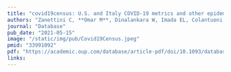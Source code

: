 ```yaml
---
title: "covid19census: U.S. and Italy COVID-19 metrics and other epidemiological data"
authors: "Zanettini C, **Omar M**, Dinalankara W, Imada EL, Colantuoni E, Parmigiani G, Marchionni L"
journal: "Database"
pub_date: "2021-05-15"
image: "/static/img/pub/Covid19Census.jpeg"
pmid: "33991092"
pdf: "https://academic.oup.com/database/article-pdf/doi/10.1093/database/baab027/37952075/baab027.pdf"
links:
---
```

